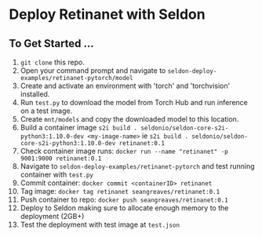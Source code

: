# Deploy Retinanet with Seldon

## To Get Started ...

1. ``git clone`` this repo.
2. Open your command prompt and navigate to `seldon-deploy-examples/retinanet-pytorch/model`
3. Create and activate an environment with 'torch' and 'torchvision' installed.
4. Run `test.py` to download the model from Torch Hub and run inference on a test image.
5. Create `mnt/models` and copy the downloaded model to this location. 
6. Build a container image ``s2i build . seldonio/seldon-core-s2i-python3:1.10.0-dev <my-image-name>``
    ie ``s2i build . seldonio/seldon-core-s2i-python3:1.10.0-dev retinanet:0.1``
7. Check container image runs: ``docker run --name "retinanet" -p 9001:9000 retinanet:0.1``
8. Navigate to `seldon-deploy-examples/retinanet-pytorch` and test running container with `test.py`
9. Commit container: ``docker commit <containerID> retinanet``
10. Tag image: ``docker tag retinanet seangreaves/retinanet:0.1``
11. Push container to repo: ``docker push seangreaves/retinanet:0.1``
12. Deploy to Seldon making sure to allocate enough memory to the deployment (2GB+)
13. Test the deployment with test image at `test.json`
